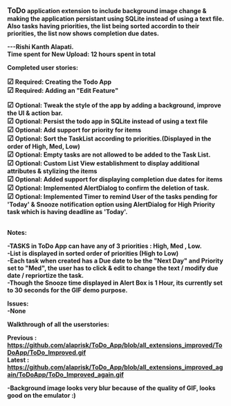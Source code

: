 <big><b>ToDo<b></big> application extension to include background image change & making the application persistant using SQLite instead of using a text file. Also tasks having priorities, the list being sorted accordin to their priorities, the list now shows completion due dates.<br>

---Rishi Kanth Alapati.<br>
Time spent for New Upload: 12 hours spent in total<br>

Completed user stories:<br>

<big>&#9745;</big> Required: Creating the Todo App<br>
<big>&#9745;</big> Required: Adding an "Edit Feature"<br>

<big>&#9745;</big> Optional: Tweak the style of the app by adding a background, improve the UI & action bar.<br>
<big>&#9745;</big> Optional: Persist the todo app in SQLite instead of using a text file<br>
<big>&#9745;</big> Optional: Add support for priority for items<br>
<big>&#9745;</big> Optional: Sort the TaskList according to priorities.(Displayed in the order of High, Med, Low)<br>
<big>&#9745;</big> Optional: Empty tasks are not allowed to be added to the Task List.<br>
<big>&#9745;</big> Optional: Custom List View establishment to display additional attributes & stylizing the items<br>
<big>&#9745;</big> Optional: Added support for displaying completion due dates for items<br>
<big>&#9745;</big> Optional: Implemented AlertDialog to confirm the deletion of task.<br>
<big>&#9745;</big> Optional: Implemented Timer to remind User of the tasks pending for 'Today' & Snooze notification option using AlertDialog for High Priority task which is having deadline as 'Today'.

<br>
Notes:<br>

-TASKS in ToDo App can have any of 3 priorities : High, Med , Low.<br>
-List is displayed in sorted order of priorities (High to Low)<br>
-Each task when created has a Due date to be the "Next Day" and Priority set to "Med", the user has to click & edit to change the text / modify due date / repriortize the task.<br>
-Though the Snooze time displayed in Alert Box is 1 Hour, its currently set to 30 seconds for the GIF demo purpose.


Issues:<br>
-None<br>

Walkthrough of all the userstories:<br>

Previous : https://github.com/alaprisk/ToDo_App/blob/all_extensions_improved/ToDoApp/ToDo_Improved.gif<br>
<b>Latest : https://github.com/alaprisk/ToDo_App/blob/all_extensions_improved_again/ToDoApp/ToDo_Improved_again.gif</b><br>

-Background image looks very blur because of the quality of GIF, looks good on the emulator :)
